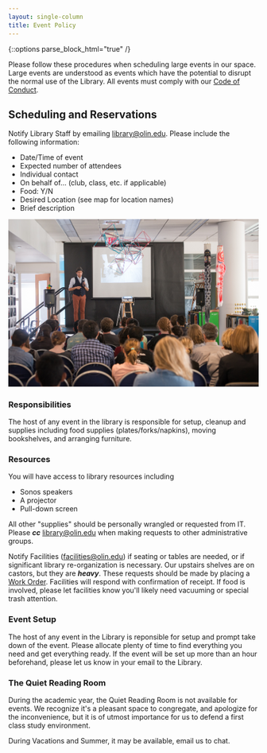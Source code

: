 ```yaml
---
layout: single-column
title: Event Policy
---
```

{::options parse_block_html="true" /}

Please follow these procedures when scheduling large events in our space.  Large events are understood as events which have the potential to disrupt the normal use of the Library.  All events must comply with our [Code of Conduct](../policies_practices/code_of_conduct).


## Scheduling and Reservations 

Notify Library Staff by emailing library@olin.edu.  Please include the following information:


- Date/Time of event
- Expected number of attendees
- Individual contact
- On behalf of… (club, class, etc. if applicable)
- Food: Y/N
- Desired Location (see map for location names)
- Brief description 

![photo of carmen papalia talk, Olin college Library 2015](/assets/img/papalia-talk.jpg)

### Responsibilities

The host of any event in the library is responsible for setup, cleanup and supplies including food supplies (plates/forks/napkins), moving bookshelves, and arranging furniture.

### Resources
You will have access to library resources including 
- Sonos speakers
- A projector
- Pull-down screen 

All other "supplies" should be personally wrangled or requested from IT. Please _**cc**_ library@olin.edu when making requests to other administrative groups.  

Notify Facilities (facilities@olin.edu) if seating or tables are needed, or if significant library re-organization is necessary.  Our upstairs shelves are on castors, but they are _**heavy**_.  These requests should be made by placing a [Work Order](https://app.webtma.net/GenerateRequest.aspx?key=8fMN5Hy6FyxarCurPZiqeTCxGg7U4E25%2fTi8Vlue5RMMiBfVfoDCswiaJa8ifcWq).   Facilities will respond with confirmation of receipt. If food is involved, please let facilities know you'll likely need vacuuming or special trash attention.  


### Event Setup

The host of any event in the Library is reponsible for setup and prompt take down of the event.  Please allocate plenty of time to find everything you need and get everything ready.  If the event will be set up more than an hour beforehand, please let us know in your email to the Library. 


### The Quiet Reading Room

During the academic year, the Quiet Reading Room is not available for events.  We recognize it's a pleasant space to congregate, and apologize for the inconvenience, but it is of utmost importance for us to defend a first class study environment.  

During Vacations and Summer, it may be available, email us to chat.      
